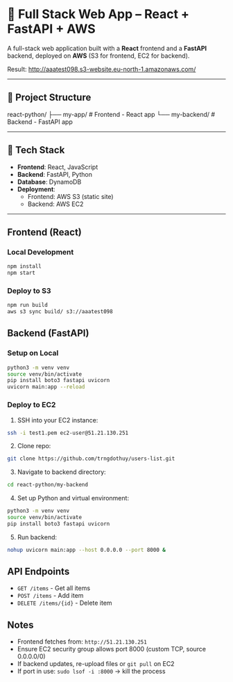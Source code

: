 # 🧩 Full Stack Web App – React + FastAPI + AWS

A full-stack web application built with a **React** frontend and a **FastAPI** backend, deployed on **AWS** (S3 for frontend, EC2 for backend).

Result: http://aaatest098.s3-website.eu-north-1.amazonaws.com/

---

## 📁 Project Structure
react-python/ 
    ├── my-app/ # Frontend - React app 
    └── my-backend/ # Backend - FastAPI app

---

## 🚀 Tech Stack

- **Frontend**: React, JavaScript
- **Backend**: FastAPI, Python
- **Database**: DynamoDB 
- **Deployment**:
  - Frontend: AWS S3 (static site)
  - Backend: AWS EC2

---

## Frontend (React)

### Local Development

```bash
npm install
npm start
```

### Deploy to S3

```bash
npm run build
aws s3 sync build/ s3://aaatest098
```


## Backend (FastAPI)

### Setup on Local

```bash
python3 -m venv venv
source venv/bin/activate
pip install boto3 fastapi uvicorn
uvicorn main:app --reload
```

### Deploy to EC2

1. SSH into your EC2 instance:
```bash
ssh -i test1.pem ec2-user@51.21.130.251
```

2. Clone repo:
```bash
git clone https://github.com/trngdothuy/users-list.git
```

3. Navigate to backend directory:

```bash
cd react-python/my-backend
```

4. Set up Python and virtual environment:
```bash
python3 -m venv venv
source venv/bin/activate
pip install boto3 fastapi uvicorn
```

5. Run backend:
```bash
nohup uvicorn main:app --host 0.0.0.0 --port 8000 &
```

## API Endpoints

- `GET /items` - Get all items
- `POST /items` - Add item
- `DELETE /items/{id}` - Delete item

## Notes

- Frontend fetches from: `http://51.21.130.251`
- Ensure EC2 security group allows port 8000 (custom TCP, source 0.0.0.0/0)
- If backend updates, re-upload files or `git pull` on EC2
- If port in use: `sudo lsof -i :8000` → kill the process
```